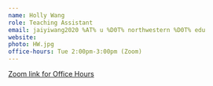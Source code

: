 ```yaml
---
name: Holly Wang
role: Teaching Assistant
email: jaiyiwang2020 %AT% u %D0T% northwestern %D0T% edu
website:
photo: HW.jpg
office-hours: Tue 2:00pm-3:00pm (Zoom)
---
```


[Zoom link for Office Hours](https://northwestern.zoom.us/j/94216723257)
